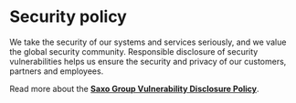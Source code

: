 # Security policy

We take the security of our systems and services seriously, and we value the global security community. Responsible disclosure of security vulnerabilities helps us ensure the security and privacy of our customers, partners and employees.

Read more about the [**Saxo Group Vulnerability Disclosure Policy**](https://www.home.saxo/legal/vulnerability-disclosure-policy/vulnerability-disclosure-policy).
